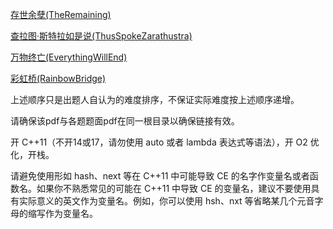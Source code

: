 [存世余孽(TheRemaining)](TheRemaining.pdf)

[查拉图·斯特拉如是说(ThusSpokeZarathustra)](ThusSpokeZarathustra.pdf)

[万物终亡(EverythingWillEnd)](EverythingWillEnd.pdf)

[彩虹桥(RainbowBridge)](RainbowBridge.pdf)

上述顺序只是出题人自认为的难度排序，不保证实际难度按上述顺序递增。

请确保该pdf与各题题面pdf在同一根目录以确保链接有效。



开 C++11（不开14或17，请勿使用 auto 或者 lambda 表达式等语法），开 O2 优化，开栈。

请避免使用形如 hash、next 等在 C++11 中可能导致 CE 的名字作变量名或者函数名。如果你不熟悉常见的可能在 C++11 中导致 CE 的变量名，建议不要使用具有实际意义的英文作为变量名。例如，你可以使用 hsh、nxt 等省略某几个元音字母的缩写作为变量名。
